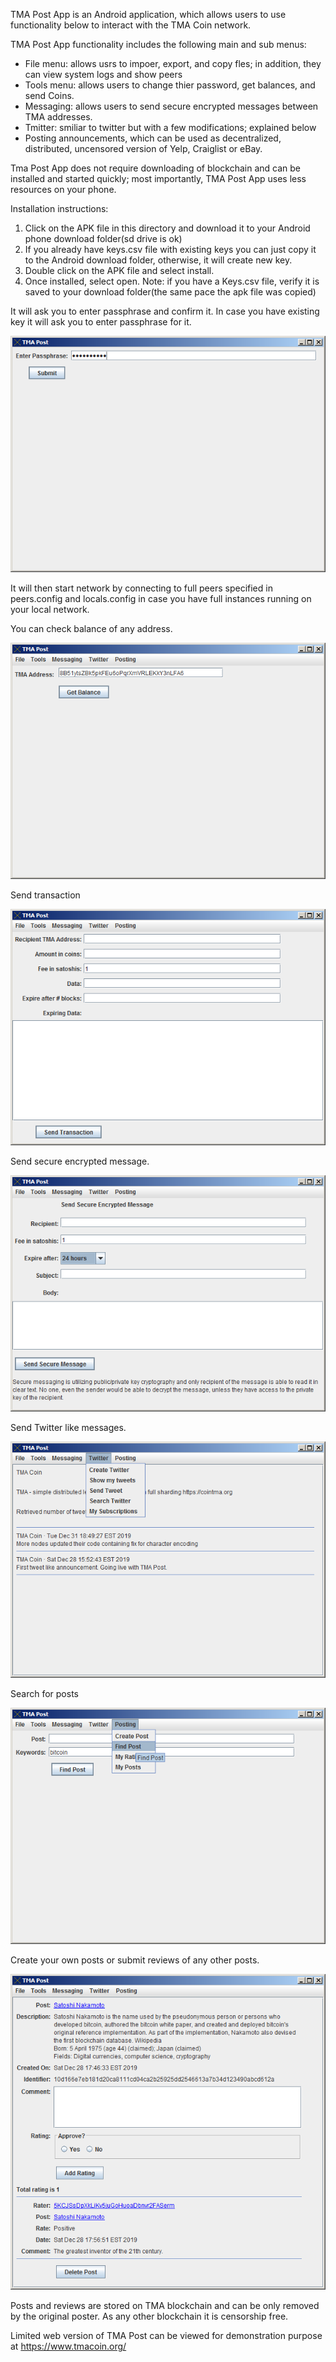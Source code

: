 TMA Post App is an Android application, which allows users to use functionality below to interact with the TMA Coin network.

TMA Post App functionality includes the following main and sub menus:

* File menu: allows usrs to impoer, export, and copy fles; in addition, they can view system logs and show peers 
* Tools menu: allows users to change thier password, get balances, and send Coins.
* Messaging: allows users to send secure encrypted messages between TMA addresses.
* Tmitter: smiliar to twitter but with a few modifications; explained below
* Posting announcements,  which can be used as decentralized, distributed, uncensored version of Yelp, Craiglist or eBay.

Tma Post App does not require downloading of blockchain and can be installed and started quickly; most importantly, TMA Post App uses less resources on your phone. 

Installation instructions:

1. Click on the APK file in this directory and download it to your Android phone download folder(sd drive is ok)
2. If you already have keys.csv file with existing keys you can just copy it to the Android download folder, otherwise, it will create new key. 
3. Double click on the APK file and select install. 
4. Once installed, select open. Note: if you have a Keys.csv file, verify it is saved to your download folder(the same pace the apk file was copied)

It will ask you to enter passphrase and confirm it. In case you have existing key it will ask you to enter passphrase for it.

![Passphrase](https://raw.githubusercontent.com/tmacoin/tmapost/master/tmapost/images/image001.png)

It will then start network by connecting to full peers specified in peers.config and locals.config in case you have full instances running on your local network.

You can check balance of any address.

![Balance](https://raw.githubusercontent.com/tmacoin/tmapost/master/tmapost/images/image002.png)

Send transaction

![Transaction](https://raw.githubusercontent.com/tmacoin/tmapost/master/tmapost/images/image003.png)

Send secure encrypted message.

![Secure Message](https://raw.githubusercontent.com/tmacoin/tmapost/master/tmapost/images/image004.png)

Send Twitter like messages.

![Twitter](https://raw.githubusercontent.com/tmacoin/tmapost/master/tmapost/images/image005.png)

Search for posts

![Search for posts](https://raw.githubusercontent.com/tmacoin/tmapost/master/tmapost/images/image006.png)

Create your own posts or submit reviews of any other posts.

![View Post](https://raw.githubusercontent.com/tmacoin/tmapost/master/tmapost/images/image007.png)

Posts and reviews are stored on TMA blockchain and can be only removed by the original poster. As any other blockchain it is censorship free.

Limited web version of TMA Post can be viewed for demonstration purpose at https://www.tmacoin.org/

